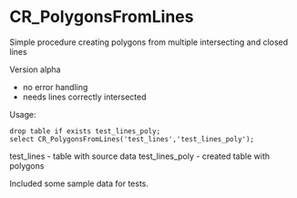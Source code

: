 # CR_PolygonsFromLines

Simple procedure creating polygons from multiple intersecting and closed lines


Version alpha 
- no error handling
- needs lines correctly intersected

Usage:

    drop table if exists test_lines_poly;
    select CR_PolygonsFromLines('test_lines','test_lines_poly');

test_lines - table with source data
test_lines_poly - created table with polygons

Included some sample data for tests.
